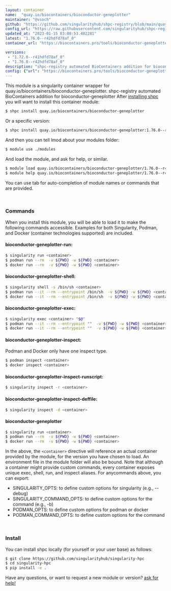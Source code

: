 ```yaml
---
layout: container
name:  "quay.io/biocontainers/bioconductor-geneplotter"
maintainer: "@vsoch"
github: "https://github.com/singularityhub/shpc-registry/blob/main/quay.io/biocontainers/bioconductor-geneplotter/container.yaml"
config_url: "https://raw.githubusercontent.com/singularityhub/shpc-registry/main/quay.io/biocontainers/bioconductor-geneplotter/container.yaml"
updated_at: "2023-01-15 03:08:53.402281"
latest: "1.76.0--r42hdfd78af_0"
container_url: "https://biocontainers.pro/tools/bioconductor-geneplotter"

versions:
 - "1.72.0--r41hdfd78af_0"
 - "1.76.0--r42hdfd78af_0"
description: "shpc-registry automated BioContainers addition for bioconductor-geneplotter"
config: {"url": "https://biocontainers.pro/tools/bioconductor-geneplotter", "maintainer": "@vsoch", "description": "shpc-registry automated BioContainers addition for bioconductor-geneplotter", "latest": {"1.76.0--r42hdfd78af_0": "sha256:046ff86ff260f35aca16ef4a8bfbd9df936459cb6863e0784df5821550682a80"}, "tags": {"1.72.0--r41hdfd78af_0": "sha256:c8e2f7c835d703fd2acc94d3301eeb3054481bf2499ca27e7cf9ac03bb1fb4c1", "1.76.0--r42hdfd78af_0": "sha256:046ff86ff260f35aca16ef4a8bfbd9df936459cb6863e0784df5821550682a80"}, "docker": "quay.io/biocontainers/bioconductor-geneplotter"}
---
```


This module is a singularity container wrapper for quay.io/biocontainers/bioconductor-geneplotter.
shpc-registry automated BioContainers addition for bioconductor-geneplotter
After [installing shpc](#install) you will want to install this container module:


```bash
$ shpc install quay.io/biocontainers/bioconductor-geneplotter
```

Or a specific version:

```bash
$ shpc install quay.io/biocontainers/bioconductor-geneplotter:1.76.0--r42hdfd78af_0
```

And then you can tell lmod about your modules folder:

```bash
$ module use ./modules
```

And load the module, and ask for help, or similar.

```bash
$ module load quay.io/biocontainers/bioconductor-geneplotter/1.76.0--r42hdfd78af_0
$ module help quay.io/biocontainers/bioconductor-geneplotter/1.76.0--r42hdfd78af_0
```

You can use tab for auto-completion of module names or commands that are provided.

<br>

### Commands

When you install this module, you will be able to load it to make the following commands accessible.
Examples for both Singularity, Podman, and Docker (container technologies supported) are included.

#### bioconductor-geneplotter-run:

```bash
$ singularity run <container>
$ podman run --rm  -v ${PWD} -w ${PWD} <container>
$ docker run --rm  -v ${PWD} -w ${PWD} <container>
```

#### bioconductor-geneplotter-shell:

```bash
$ singularity shell -s /bin/sh <container>
$ podman run --it --rm --entrypoint /bin/sh  -v ${PWD} -w ${PWD} <container>
$ docker run --it --rm --entrypoint /bin/sh  -v ${PWD} -w ${PWD} <container>
```

#### bioconductor-geneplotter-exec:

```bash
$ singularity exec <container> "$@"
$ podman run --it --rm --entrypoint ""  -v ${PWD} -w ${PWD} <container> "$@"
$ docker run --it --rm --entrypoint ""  -v ${PWD} -w ${PWD} <container> "$@"
```

#### bioconductor-geneplotter-inspect:

Podman and Docker only have one inspect type.

```bash
$ podman inspect <container>
$ docker inspect <container>
```

#### bioconductor-geneplotter-inspect-runscript:

```bash
$ singularity inspect -r <container>
```

#### bioconductor-geneplotter-inspect-deffile:

```bash
$ singularity inspect -d <container>
```



#### bioconductor-geneplotter

```bash
$ singularity run <container>
$ podman run --rm  -v ${PWD} -w ${PWD} <container>
$ docker run --rm  -v ${PWD} -w ${PWD} <container>
```


In the above, the `<container>` directive will reference an actual container provided
by the module, for the version you have chosen to load. An environment file in the
module folder will also be bound. Note that although a container
might provide custom commands, every container exposes unique exec, shell, run, and
inspect aliases. For anycommands above, you can export:

 - SINGULARITY_OPTS: to define custom options for singularity (e.g., --debug)
 - SINGULARITY_COMMAND_OPTS: to define custom options for the command (e.g., -b)
 - PODMAN_OPTS: to define custom options for podman or docker
 - PODMAN_COMMAND_OPTS: to define custom options for the command

<br>

### Install

You can install shpc locally (for yourself or your user base) as follows:

```bash
$ git clone https://github.com/singularityhub/singularity-hpc
$ cd singularity-hpc
$ pip install -e .
```

Have any questions, or want to request a new module or version? [ask for help!](https://github.com/singularityhub/singularity-hpc/issues)
